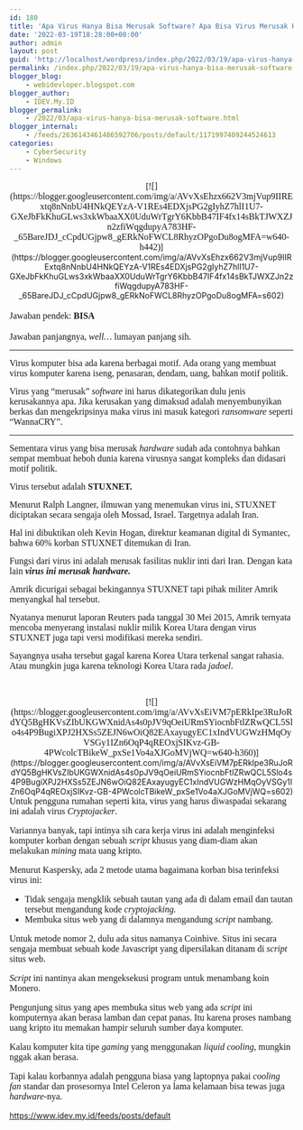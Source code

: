 ```yaml
---
id: 180
title: 'Apa Virus Hanya Bisa Merusak Software? Apa Bisa Virus Merusak Hardware?'
date: '2022-03-19T18:28:00+00:00'
author: admin
layout: post
guid: 'http://localhost/wordpress/index.php/2022/03/19/apa-virus-hanya-bisa-merusak-software-apa-bisa-virus-merusak-hardware/'
permalink: /index.php/2022/03/19/apa-virus-hanya-bisa-merusak-software-apa-bisa-virus-merusak-hardware/
blogger_blog:
    - webidevloper.blogspot.com
blogger_author:
    - IDEV.My.ID
blogger_permalink:
    - /2022/03/apa-virus-hanya-bisa-merusak-software.html
blogger_internal:
    - /feeds/2636143461486592706/posts/default/1171997409244524613
categories:
    - CyberSecurity
    - Windows
---
```


<span style="font-family: Fira Sans; font-size: medium;"> </span>

<div style="clear: both; text-align: center;">[<span style="font-family: Fira Sans; font-size: medium;">![](https://blogger.googleusercontent.com/img/a/AVvXsEhzx662V3mjVup9IIRExtq8nNnbU4HNkQEYzA-V1REs4EDXjsPG2gIyhZ7hlI1U7-GXeJbFkKhuGLws3xkWbaaXX0UduWrTgrY6KbbB47IF4fx14sBkTJWXZJn2zfiWqgdupyA783HF-_65BareJDJ_cCpdUGjpw8_gERkNoFWCL8RhyzOPgoDu8ogMFA=w640-h442)</span>](https://blogger.googleusercontent.com/img/a/AVvXsEhzx662V3mjVup9IIRExtq8nNnbU4HNkQEYzA-V1REs4EDXjsPG2gIyhZ7hlI1U7-GXeJbFkKhuGLws3xkWbaaXX0UduWrTgrY6KbbB47IF4fx14sBkTJWXZJn2zfiWqgdupyA783HF-_65BareJDJ_cCpdUGjpw8_gERkNoFWCL8RhyzOPgoDu8ogMFA=s602)</div><span style="font-family: Fira Sans; font-size: medium;">  
</span>

#### <span style="font-family: Fira Sans; font-size: medium;"><span style="background: none; font-weight: normal;">Jawaban pendek: </span><span style="background: none;">BISA</span></span>

<span style="font-family: Fira Sans; font-size: medium;"><span style="background: none;">Jawaban panjangnya, </span><span style="background: none; font-style: italic;">well…</span><span style="background: none;"> lumayan panjang sih.</span></span>

- - - - - -

<span style="background: none;"><span style="font-family: Fira Sans; font-size: medium;">Virus komputer bisa ada karena berbagai motif. Ada orang yang membuat virus komputer karena iseng, penasaran, dendam, uang, bahkan motif politik.</span></span>

<span style="font-family: Fira Sans; font-size: medium;"><span style="background: none;">Virus yang “merusak” </span><span style="background: none; font-style: italic;">software</span><span style="background: none;"> ini harus dikategorikan dulu jenis kerusakannya apa. Jika kerusakan yang dimaksud adalah menyembunyikan berkas dan mengekripsinya maka virus ini masuk kategori </span><span style="background: none; font-style: italic;">ransomware</span><span style="background: none;"> seperti “WannaCRY”.</span></span>

- - - - - -

<span style="font-family: Fira Sans; font-size: medium;"><span style="background: none;">Sementara virus yang bisa merusak </span><span style="background: none; font-style: italic;">hardware</span><span style="background: none;"> sudah ada contohnya bahkan sempat membuat heboh dunia karena virusnya sangat kompleks dan didasari motif politik.</span></span>

<span style="font-family: Fira Sans; font-size: medium;"><span style="background: none;">Virus tersebut adalah </span><span style="background: none; font-weight: bold;">STUXNET.</span></span>

<span style="font-family: Fira Sans; font-size: medium;"><span style="background: none;">Menurut Ralph Langner, ilmuwan yang menemukan virus ini, STUXNET diciptakan secara sengaja oleh Mossad, Israel. Targetnya adalah Iran.</span></span>

<span style="background: none;"><span style="font-family: Fira Sans; font-size: medium;">Hal ini dibuktikan oleh Kevin Hogan, direktur keamanan digital di Symantec, bahwa 60% korban STUXNET ditemukan di Iran.</span></span>

<span style="font-family: Fira Sans; font-size: medium;"><span style="background: none;">Fungsi dari virus ini adalah merusak fasilitas nuklir inti dari Iran. Dengan kata lain </span><span style="background: none; font-style: italic; font-weight: bold;">virus ini merusak hardware.</span></span>

<span style="background: none;"><span style="font-family: Fira Sans; font-size: medium;">Amrik dicurigai sebagai bekingannya STUXNET tapi pihak militer Amrik menyangkal hal tersebut.</span></span>

<span style="background: none;"><span style="font-family: Fira Sans; font-size: medium;">Nyatanya menurut laporan Reuters pada tanggal 30 Mei 2015, Amrik ternyata mencoba menyerang instalasi nuklir milik Korea Utara dengan virus STUXNET juga tapi versi modifikasi mereka sendiri.</span></span>

<span style="font-family: Fira Sans; font-size: medium;"><span style="background: none;">Sayangnya usaha tersebut gagal karena Korea Utara terkenal sangat rahasia. Atau mungkin juga karena teknologi Korea Utara rada </span><span style="background: none; font-style: italic;">jadoel</span><span style="background: none;">.</span></span>

<span style="background: none;"><span style="font-family: Fira Sans; font-size: medium;">  
</span></span>

<div style="clear: both; text-align: center;">[<span style="font-family: Fira Sans; font-size: medium;">![](https://blogger.googleusercontent.com/img/a/AVvXsEiVM7pERkIpe3RuJoRdYQ5BgHKVsZIbUKGWXnidAs4s0pJV9qOeiURmSYiocnbFtlZRwQCL5Slo4s4P9BugiXPJ2HXSs5ZEJN6wOiQ82EAxayugyEC1xIndVUGWzHMqOyVSGy1IZn6OqP4qREOxjSIKvz-GB-4PWcolcTBikeW_pxSe1Vo4aXJGoMVjWQ=w640-h360)</span>](https://blogger.googleusercontent.com/img/a/AVvXsEiVM7pERkIpe3RuJoRdYQ5BgHKVsZIbUKGWXnidAs4s0pJV9qOeiURmSYiocnbFtlZRwQCL5Slo4s4P9BugiXPJ2HXSs5ZEJN6wOiQ82EAxayugyEC1xIndVUGWzHMqOyVSGy1IZn6OqP4qREOxjSIKvz-GB-4PWcolcTBikeW_pxSe1Vo4aXJGoMVjWQ=s602)</div><span style="font-family: Fira Sans;"><span style="background: none; font-size: medium;">  
</span></span>

<div><span style="background: none;"><span style="font-family: Fira Sans; font-size: medium;"><span style="background: none;">Untuk pengguna rumahan seperti kita, virus yang harus diwaspadai sekarang ini adalah virus </span><span style="background: none; font-style: italic;">Cryptojacker</span><span style="background: none;">.</span>

<span style="background: none;">Variannya banyak, tapi intinya sih cara kerja virus ini adalah menginfeksi komputer korban dengan sebuah </span><span style="background: none; font-style: italic;">script</span><span style="background: none;"> khusus yang diam-diam akan melakukan </span><span style="background: none; font-style: italic;">mining</span><span style="background: none;"> mata uang kripto.</span>

<span style="background: none;">Menurut Kaspersky, ada 2 metode utama bagaimana korban bisa terinfeksi virus ini:</span>

- <span style="background: none;">Tidak sengaja mengklik sebuah tautan yang ada di dalam email dan tautan tersebut mengandung kode </span><span style="background: none; font-style: italic;">cryptojacking.</span>
- <span style="background: none;">Membuka situs web yang di dalamnya mengandung </span><span style="background: none; font-style: italic;">script </span><span style="background: none;">nambang.</span>

<span style="background: none;">Untuk metode nomor 2, dulu ada situs namanya Coinhive. Situs ini secara sengaja membuat sebuah kode Javascript yang dipersilakan ditanam di </span><span style="background: none; font-style: italic;">script</span><span style="background: none;"> situs web.</span>

<span style="background: none; font-style: italic;">Script</span><span style="background: none;"> ini nantinya akan mengeksekusi program untuk menambang koin Monero. </span>

<span style="background: none;">Pengunjung situs yang apes membuka situs web yang ada </span><span style="background: none; font-style: italic;">script</span><span style="background: none;"> ini komputernya akan berasa lamban dan cepat panas. Itu karena proses nambang uang kripto itu memakan hampir seluruh sumber daya komputer.</span>

<span style="background: none;">Kalau komputer kita tipe </span><span style="background: none; font-style: italic;">gaming</span><span style="background: none;"> yang menggunakan </span><span style="background: none; font-style: italic;">liquid cooling</span><span style="background: none;">, mungkin nggak akan berasa.</span>

<span style="background: none;">Tapi kalau korbannya adalah pengguna biasa yang laptopnya pakai </span><span style="background: none; font-style: italic;">cooling fan</span><span style="background: none;"> standar dan prosesornya Intel Celeron ya lama kelamaan bisa tewas juga </span><span style="background: none; font-style: italic;">hardware</span><span style="background: none;">-nya.</span>

</span></span></div><div>https://www.idev.my.id/feeds/posts/default</div>